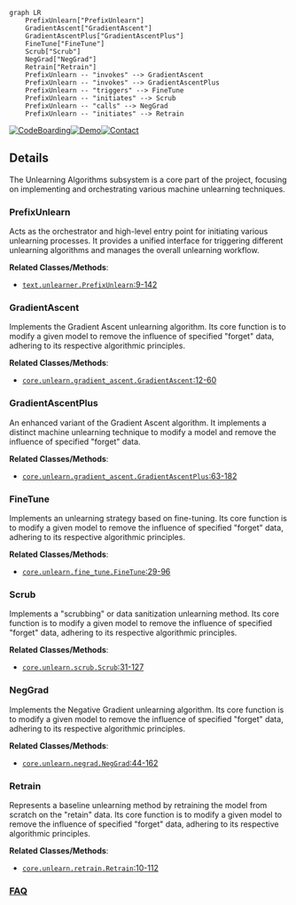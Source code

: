 ```mermaid
graph LR
    PrefixUnlearn["PrefixUnlearn"]
    GradientAscent["GradientAscent"]
    GradientAscentPlus["GradientAscentPlus"]
    FineTune["FineTune"]
    Scrub["Scrub"]
    NegGrad["NegGrad"]
    Retrain["Retrain"]
    PrefixUnlearn -- "invokes" --> GradientAscent
    PrefixUnlearn -- "invokes" --> GradientAscentPlus
    PrefixUnlearn -- "triggers" --> FineTune
    PrefixUnlearn -- "initiates" --> Scrub
    PrefixUnlearn -- "calls" --> NegGrad
    PrefixUnlearn -- "initiates" --> Retrain
```

[![CodeBoarding](https://img.shields.io/badge/Generated%20by-CodeBoarding-9cf?style=flat-square)](https://github.com/CodeBoarding/CodeBoarding)[![Demo](https://img.shields.io/badge/Try%20our-Demo-blue?style=flat-square)](https://www.codeboarding.org/demo)[![Contact](https://img.shields.io/badge/Contact%20us%20-%20contact@codeboarding.org-lightgrey?style=flat-square)](mailto:contact@codeboarding.org)

## Details

The Unlearning Algorithms subsystem is a core part of the project, focusing on implementing and orchestrating various machine unlearning techniques.

### PrefixUnlearn
Acts as the orchestrator and high-level entry point for initiating various unlearning processes. It provides a unified interface for triggering different unlearning algorithms and manages the overall unlearning workflow.


**Related Classes/Methods**:

- <a href="https://github.com/datasec-lab/Ruli/blob/main/text/unlearner.py#L9-L142" target="_blank" rel="noopener noreferrer">`text.unlearner.PrefixUnlearn`:9-142</a>


### GradientAscent
Implements the Gradient Ascent unlearning algorithm. Its core function is to modify a given model to remove the influence of specified "forget" data, adhering to its respective algorithmic principles.


**Related Classes/Methods**:

- <a href="https://github.com/datasec-lab/Ruli/blob/main/core/unlearn/gradient_ascent.py#L12-L60" target="_blank" rel="noopener noreferrer">`core.unlearn.gradient_ascent.GradientAscent`:12-60</a>


### GradientAscentPlus
An enhanced variant of the Gradient Ascent algorithm. It implements a distinct machine unlearning technique to modify a model and remove the influence of specified "forget" data.


**Related Classes/Methods**:

- <a href="https://github.com/datasec-lab/Ruli/blob/main/core/unlearn/gradient_ascent.py#L63-L182" target="_blank" rel="noopener noreferrer">`core.unlearn.gradient_ascent.GradientAscentPlus`:63-182</a>


### FineTune
Implements an unlearning strategy based on fine-tuning. Its core function is to modify a given model to remove the influence of specified "forget" data, adhering to its respective algorithmic principles.


**Related Classes/Methods**:

- <a href="https://github.com/datasec-lab/Ruli/blob/main/core/unlearn/fine_tune.py#L29-L96" target="_blank" rel="noopener noreferrer">`core.unlearn.fine_tune.FineTune`:29-96</a>


### Scrub
Implements a "scrubbing" or data sanitization unlearning method. Its core function is to modify a given model to remove the influence of specified "forget" data, adhering to its respective algorithmic principles.


**Related Classes/Methods**:

- <a href="https://github.com/datasec-lab/Ruli/blob/main/core/unlearn/scrub.py#L31-L127" target="_blank" rel="noopener noreferrer">`core.unlearn.scrub.Scrub`:31-127</a>


### NegGrad
Implements the Negative Gradient unlearning algorithm. Its core function is to modify a given model to remove the influence of specified "forget" data, adhering to its respective algorithmic principles.


**Related Classes/Methods**:

- <a href="https://github.com/datasec-lab/Ruli/blob/main/core/unlearn/negrad.py#L44-L162" target="_blank" rel="noopener noreferrer">`core.unlearn.negrad.NegGrad`:44-162</a>


### Retrain
Represents a baseline unlearning method by retraining the model from scratch on the "retain" data. Its core function is to modify a given model to remove the influence of specified "forget" data, adhering to its respective algorithmic principles.


**Related Classes/Methods**:

- <a href="https://github.com/datasec-lab/Ruli/blob/main/core/unlearn/retrain.py#L10-L112" target="_blank" rel="noopener noreferrer">`core.unlearn.retrain.Retrain`:10-112</a>




### [FAQ](https://github.com/CodeBoarding/GeneratedOnBoardings/tree/main?tab=readme-ov-file#faq)